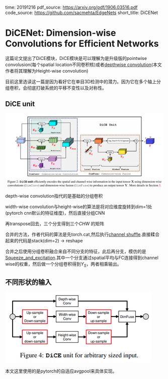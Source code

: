 time: 20191216
pdf_source: https://arxiv.org/pdf/1906.03516.pdf
code_source: https://github.com/sacmehta/EdgeNets
short_title: DiCENet

# DiCENet: Dimension-wise Convolutions for Efficient Networks

这篇论文提出了DiCE模块，DiCE模块是可以理解为是升级版的pointwise convolusion(每个spatial location不同卷积核)或者[depthwise convolution](../3dDetection/M3D-RPN_Monocular_3D_Region_Proposal_Network_for_Object_Detection.md)(本文作者将其理解为Height-wise convolution)

目前这里选读这一篇是因为看好它在单目3D检测中的潜力。因为它在多个轴上分组卷积，会彻底打破系统的平移不变性以及对称性。

## DiCE unit

![image](res/DiCENet_unit_structure.png)

depth-wise convolution指代的是基础的分组卷积

width-wise convolution与height-wise的算法是将对应维度旋转到dim=1处(pytorch cnn默认的特征维度)，然后直接分组CNN

再transpose回去，三个分支得到三个$C H W$ 的矩阵

合并的方法，作者代码的算法是先torch.cat,然后执行[channel shuffle].直接糅合起来的代码是stack(dim=2) -> reshape

合并之后使用分组卷积融合来自不同分支的特征，此后再分支，模仿的是[Squeeze_and_excitation](Squeeze-and-Excitation&#32;Networks.md).其中一个分支通过spatial平均与FC连接得到channel wise的权重，然后做一个分组卷积得到$Y_S$，两者相乘输出。

## 不同形状的输入

![image](res/DiCE_for_any_input.png)

本文这里使用的是pytorch的自适应avgpool来具体实现。



[channel shuffle]:https://blog.csdn.net/u011974639/article/details/79200559